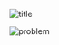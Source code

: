 
![title](https://user-images.githubusercontent.com/108461765/186207056-bdc60107-b53c-4a9d-a02b-d85fea3e9293.PNG)

![problem](https://user-images.githubusercontent.com/108461765/186207151-cb284c61-8eb5-4aac-b86a-7363b8111ed4.PNG)
